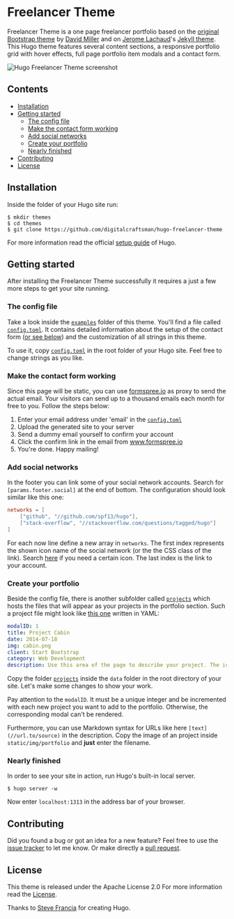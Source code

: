# Freelancer Theme

Freelancer Theme is a one page freelancer portfolio based on the [original Bootstrap theme](//github.com/IronSummitMedia/startbootstrap-freelancer) by [David Miller](//github.com/davidtmiller) and on [Jerome Lachaud](//github.com/jeromelachaud)'s [Jekyll theme](//github.com/jeromelachaud/freelancer-theme). This Hugo theme features several content sections, a responsive portfolio grid with hover effects, full page portfolio item modals and a contact form.

![Hugo Freelancer Theme screenshot](https://raw.githubusercontent.com/digitalcraftsman/hugo-freelancer-theme/dev/images/screenshot.png)


## Contents

- [Installation](#installation)
- [Getting started](#getting-started)
    - [The config file](#the-config-file)
    - [Make the contact form working](#make-the-contact-form-working)
    - [Add social networks](#add-social-networks)
    - [Create your portfolio](#create-your-portfolio)
    - [Nearly finished](#nearly-finished)
- [Contributing](#contributing)
- [License](#license)


## Installation

Inside the folder of your Hugo site run:

    $ mkdir themes
    $ cd themes
    $ git clone https://github.com/digitalcraftsman/hugo-freelancer-theme

For more information read the official [setup guide](//gohugo.io/overview/installing/) of Hugo.


## Getting started

After installing the Freelancer Theme successfully it requires a just a few more steps to get your site running.


### The config file

Take a look inside the [`examples`](//github.com/digitalcraftsman/hugo-freelancer-theme/tree/dev/examples) folder of this theme. You'll find a file called [`config.toml`](//github.com/digitalcraftsman/hugo-freelancer-theme/blob/dev/examples/config.toml).
It contains detailed information about the setup of the contact form ([or see below](#make-the-contact-form-working)) and the customization of all strings in this theme. 

To use it, copy [`config.toml`](//github.com/digitalcraftsman/hugo-freelancer-theme/blob/dev/examples/config.toml) in the root folder of your Hugo site. Feel free to change strings as you like.


### Make the contact form working

Since this page will be static, you can use [formspree.io](//formspree.io/) as proxy to send the actual email. Your visitors can send up to a thousand emails each month for free to you. Follow the steps below:

1. Enter your email address under 'email' in the [`config.toml`](//github.com/digitalcraftsman/hugo-freelancer-theme/blob/dev/examples/config.toml)
2. Upload the generated site to your server
3. Send a dummy email yourself to confirm your account
4. Click the confirm link in the email from www.formspree.io
5. You're done. Happy mailing!


### Add social networks

In the footer you can link some of your social network accounts. Search for `[params.footer.social]` at the end of bottom. The configuration should look similar like this one:

```toml
networks = [
    ["github", "//github.com/spf13/hugo"],
    ["stack-overflow", "//stackoverflow.com/questions/tagged/hugo"]
]
```

For each now line define a new array in `networks`. The first index represents the shown icon name of the social network (or the the CSS class of the link). Search [here](fortawesome.github.io/Font-Awesome/icons) if you need a certain icon. The last index is the link to your account.


### Create your portfolio

Beside the config file, there is another subfolder called [`projects`](//github.com/digitalcraftsman/hugo-freelancer-theme/tree/dev/examples/projects) which hosts the files that will appear as your projects in the portfolio section. Such a project file might look like [this one](//github.com/digitalcraftsman/hugo-freelancer-theme/blob/dev/examples/projects/2014-07-18-project-1.yaml) written in YAML:

```yaml
modalID: 1
title: Project Cabin
date: 2014-07-18
img: cabin.png
client: Start Bootstrap
category: Web Development
description: Use this area of the page to describe your project. The icon above is part of a free icon set by [Flat Icons](//sellfy.com/p/8Q9P/jV3VZ/"). On their website, you can download their free set with 16 icons, or you can purchase the entire set with 146 icons for only $12!
```

Copy the folder [`projects`](//github.com/digitalcraftsman/hugo-freelancer-theme/tree/dev/examples/projects) inside the `data` folder in the root directory of your site. Let's make some changes to show your work.

Pay attention to the `modalID`. It must be a unique integer and be incremented with each new project you want to add to the portfolio. Otherwise, the corresponding modal can't be rendered.

Furthermore, you can use Markdown syntax for URLs like here `[text](//url.to/source)` in the description. Copy the image of an project inside `static/img/portfolio` and **just** enter the filename.


### Nearly finished

In order to see your site in action, run Hugo's built-in local server. 

    $ hugo server -w

Now enter `localhost:1313` in the address bar of your browser.


## Contributing

Did you found a bug or got an idea for a new feature? Feel free to use the [issue tracker](//github.com/digitalcraftsman/hugo-freelancer-theme/issues) to let me know. Or make directly a [pull request](//github.com/digitalcraftsman/hugo-freelancer-theme/pulls).


## License

This theme is released under the Apache License 2.0 For more information read the [License](//github.com/digitalcraftsman/hugo-freelancer-theme/blob/master/LICENSE).

Thanks to [Steve Francia](//github.com/spf13) for creating Hugo.
